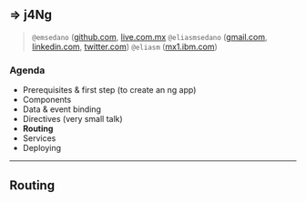 ## => j4Ng 
> `@emsedano` ([github.com](github.com/emsedano), [live.com.mx](mailto:emsedano@live.com.mx)
> `@eliasmsedano` ([gmail.com](mailto:eliasmsedano@gmail.com), [linkedin.com](https://www.linkedin.com/in/eliasmsedano), [twitter.com](https://twitter.com/eliasmsedano))
> `@eliasm` ([mx1.ibm.com](mailto:eliasm@mx1.ibm.com))
 ### Agenda
  * Prerequisites & first step (to create an ng app)
  * Components
  * Data & event binding
  * Directives (very small talk)
  * **Routing**
  * Services
  * Deploying
  -------------------------------
  ## Routing
  